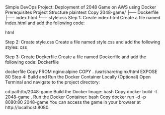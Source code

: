 Simple DevOps Project: Deployment of 2048 Game on AWS using Docker
Prerequisites
Project Structure
plaintext
Copy
2048-game/
├── Dockerfile
├── index.html
└── style.css
Step 1: Create index.html
Create a file named index.html and add the following code:

html

Step 2: Create style.css
Create a file named style.css and add the following styles:
css

Step 3: Create Dockerfile
Create a file named Dockerfile and add the following code: Dockerfile

dockerfile
Copy
FROM nginx:alpine
COPY . /usr/share/nginx/html
EXPOSE 80
Step 4: Build and Run the Docker Container Locally (Optional)
Open Terminal and navigate to the project directory:

cd path/to/2048-game
Build the Docker Image:
bash
Copy
docker build -t 2048-game .
Run the Docker Container:
bash
Copy
docker run -d -p 8080:80 2048-game
You can access the game in your browser at http://localhost:8080.
